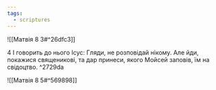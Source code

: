 ```yaml
---
tags:
  - scriptures
---
```


![[Матвія 8 3#^26dfc3]]

4 І говорить до нього Ісус: Гляди, не розповідай нікому. Але йди, покажися священикові, та дар принеси, якого Мойсей заповів, їм на свідоцтво. ^2729da

![[Матвія 8 5#^569898]]
